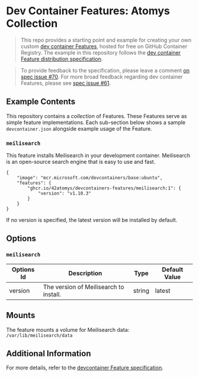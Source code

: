 # Dev Container Features: Atomys Collection

> This repo provides a starting point and example for creating your own custom [dev container Features](https://containers.dev/implementors/features/), hosted for free on GitHub Container Registry. The example in this repository follows the [dev container Feature distribution specification](https://containers.dev/implementors/features-distribution/).

> To provide feedback to the specification, please leave a comment [on spec issue #70](https://github.com/devcontainers/spec/issues/70). For more broad feedback regarding dev container Features, please see [spec issue #61](https://github.com/devcontainers/spec/issues/61).

## Example Contents

This repository contains a _collection_ of Features. These Features serve as simple feature implementations. Each sub-section below shows a sample `devcontainer.json` alongside example usage of the Feature.

### `meilisearch`

This feature installs Meilisearch in your development container. Meilisearch is an open-source search engine that is easy to use and fast.

```jsonc
{
    "image": "mcr.microsoft.com/devcontainers/base:ubuntu",
    "features": {
        "ghcr.io/42atomys/devcontainers-features/meilisearch:1": {
            "version": "v1.10.3"
        }
    }
}
```

If no version is specified, the latest version will be installed by default.

## Options

### `meilisearch`

| Options Id | Description | Type | Default Value |
|------------|-------------|------|---------------|
| version    | The version of Meilisearch to install. | string | latest |

## Mounts

The feature mounts a volume for Meilisearch data: `/var/lib/meilisearch/data`

## Additional Information

For more details, refer to the [devcontainer Feature specification](https://containers.dev/implementors/features/#devcontainer-feature-json-properties).
